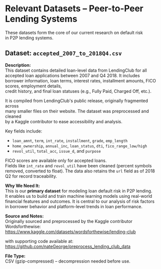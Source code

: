 # Relevant Datasets – Peer-to-Peer Lending Systems

These datasets form the core of our current research on default risk  
in P2P lending systems.

## Dataset: `accepted_2007_to_2018Q4.csv`

**Description:**  
This dataset contains detailed loan-level data from LendingClub for all
accepted loan applications between 2007 and Q4 2018. It includes borrower information,
loan terms, interest rates, installment amounts, FICO scores, employment
details,  
credit history, and final loan statuses (e.g., Fully Paid, Charged Off, etc.).

It is compiled from LendingClub's public release, originally fragmented across  
many smaller files on their website. The dataset was preprocessed and cleaned  
by a Kaggle contributor to ease accessibility and analysis.

Key fields include:  

- `loan_amnt`, `term`, `int_rate`, `installment`, `grade`, `emp_length`  
- `home_ownership`, `annual_inc`, `loan_status`, `dti`, `fico_range_low/high`  
- `revol_util`, `total_acc`, `issue_d`, and `purpose`  

FICO scores are available only for accepted loans.  
Fields like `int_rate` and `revol_util` have been cleaned (percent symbols
removed, converted to float). The data also retains the `url` field as of 2018
Q2 for record traceability.

**Why We Need It:**  
This is our **primary dataset** for modeling loan default risk in P2P lending.  
It enables us to build and train machine learning models using real-world  
financial features and outcomes. It is central to our analysis of risk factors  
in borrower behavior and platform-level trends in loan performance.

**Source and Notes:**  
Originally sourced and preprocessed by the Kaggle contributor  
Wordsforthewise:
<https://www.kaggle.com/datasets/wordsforthewise/lending-club>

with supporting code available at:  
<https://github.com/nateGeorge/preprocess_lending_club_data>

**File Type:**  
CSV (gzip-compressed) – decompression needed before use.
